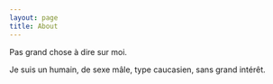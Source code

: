 ```yaml
---
layout: page
title: About
---
```


Pas grand chose à dire sur moi.

Je suis un humain, de sexe mâle, type caucasien, sans grand intérêt.

